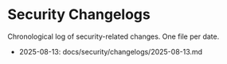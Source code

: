 # Security Changelogs

Chronological log of security-related changes. One file per date.

- 2025-08-13: docs/security/changelogs/2025-08-13.md

